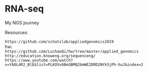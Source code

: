 # RNA-seq
My NGS journey  

Resources:

```https://github.com/schatzlab/appliedgenomics2019```  
hw:  
```https://github.com/LuchaoQi/hw/tree/master/applied_genomics```  
```http://education.knoweng.org/sequenceng/```
```https://www.youtube.com/watch?v=YA0L4R2_BlE&list=PLKOVv6BeGBMQ2bmWE2DRD2NYk5jPh-huJ&index=2```
